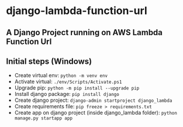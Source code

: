 # django-lambda-function-url

## A Django Project running on AWS Lambda Function Url

## Initial steps (Windows)

- Create virtual env: `python -m venv env`
- Activate virtual: `./env/Scripts/Activate.ps1`
- Upgrade pip: `python -m pip install --upgrade pip`
- Install django package: `pip install django`
- Create django project: `django-admin startproject django_lambda`
- Create requirements file: `pip freeze > requirements.txt`
- Create app on django project (inside django_lambda folder): `python manage.py startapp app`
